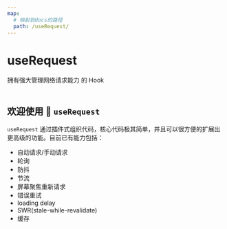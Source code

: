```yaml
---
map:
  # 映射到docs的路径
  path: /useRequest/
---
```


# useRequest

拥有强大管理网络请求能力 的 Hook
<br />
<br />

## 欢迎使用 👏 `useRequest`

`useRequest` 通过插件式组织代码，核心代码极其简单，并且可以很方便的扩展出更高级的功能。目前已有能力包括：

- 自动请求/手动请求
- 轮询
- 防抖
- 节流
- 屏幕聚焦重新请求
- 错误重试
- loading delay
- SWR(stale-while-revalidate)
- 缓存
